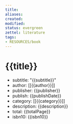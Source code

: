 ```yaml
---
title: 
aliases: 
created: 
modified: 
status: evergreen
zettel: literature
tags:
- RESOURCES/book
---
```

# {{title}}
- subtitle: "{{subtitle}}"
- author: [[{{author}}]]
- publisher: {{publisher}}
- publish: {{publishDate}}
- category: [[{{category}}]]
- description: {{description}}
- total: {{totalPage}}
- isbn10: {{isbn10}}